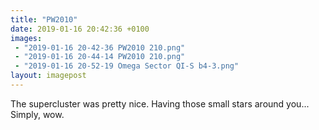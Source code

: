 ```yaml
---
title: "PW2010"
date: 2019-01-16 20:42:36 +0100
images:
 - "2019-01-16 20-42-36 PW2010 210.png"
 - "2019-01-16 20-44-14 PW2010 210.png"
 - "2019-01-16 20-52-19 Omega Sector QI-S b4-3.png"
layout: imagepost
---
```


The supercluster was pretty nice. Having those small stars around you... Simply, wow.